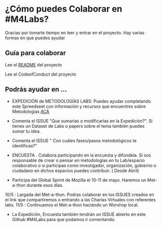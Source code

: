 # ¿Cómo puedes Colaborar en #M4Labs?

Gracias por tomarte tiempo en leer y entrar en el proyecto. Hay varias formas en que puedes ayudar

## Guía para colaborar

Lee el [README](https://github.com/virbrussa/M4Labs/blob/master/README.md) del proyecto

Lee el CodeofConduct del proyecto

## Podrás ayudar en ...

* EXPEDICIÓN de METODOLOGÍAS LABS: Puedes ayudar completando este Spreedseet con información y recursos que encuentres sobre Metodologías [ACÁ](https://docs.google.com/spreadsheets/d/1rQstfx3ocTHAmXHYAo0blOLgt1M1GDxL_mdRmFoao0w/edit#gid=0)

* Comenta el ISSUE "Que sumarias o modificarías en la Expedición?". Si tienes un Dataset de Labs o papers sobre el tema también puedes sumar tu idea.

* Comenta el ISSUE " Con cuáles fases/pasos metodológicos te identificas?" 

* ENCUESTA . Colabora participando en la encuesta y difúndela. Si sos responsable de crear o pensar en metodologías en tu Lab/espacio colaborativo o si participas como investigador, organización, gobierno o ciudadano en dichos espacios puedes contribuir. ( Desde Abril)

* Participa del Global Sprint de Mozilla el 10-11 de mayo. Haremos un Met-a-thon durante esos días. 

10/5 : Largada del Met-a-thon. Podras colaborar en los ISSUES creados en el link que compartiremos o entrando a las Charlas Virtuales con referentes labs.
11/5 : Continuamos el Met-a-thon haciendo un Worshop local.

* La Expedición, Encuesta también tendrán un ISSUE abierto en este Github #M4Labs para que podamos ir comentando. 
